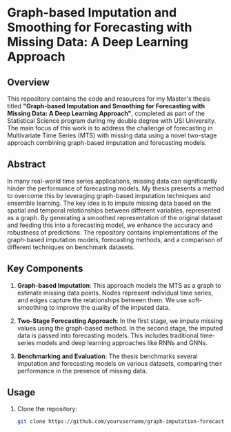 # Graph-based Imputation and Smoothing for Forecasting with Missing Data: A Deep Learning Approach

## Overview

This repository contains the code and resources for my Master's thesis titled **"Graph-based Imputation and Smoothing for Forecasting with Missing Data: A Deep Learning Approach"**, completed as part of the Statistical Science program during my double degree with USI University. The main focus of this work is to address the challenge of forecasting in Multivariate Time Series (MTS) with missing data using a novel two-stage approach combining graph-based imputation and forecasting models.

## Abstract

In many real-world time series applications, missing data can significantly hinder the performance of forecasting models. My thesis presents a method to overcome this by leveraging graph-based imputation techniques and ensemble learning. The key idea is to impute missing data based on the spatial and temporal relationships between different variables, represented as a graph. By generating a smoothed representation of the original dataset and feeding this into a forecasting model, we enhance the accuracy and robustness of predictions. The repository contains implementations of the graph-based imputation models, forecasting methods, and a comparison of different techniques on benchmark datasets.

## Key Components

1. **Graph-based Imputation**: This approach models the MTS as a graph to estimate missing data points. Nodes represent individual time series, and edges capture the relationships between them. We use soft-smoothing to improve the quality of the imputed data.

2. **Two-Stage Forecasting Approach**: In the first stage, we impute missing values using the graph-based method. In the second stage, the imputed data is passed into forecasting models. This includes traditional time-series models and deep learning approaches like RNNs and GNNs.

3. **Benchmarking and Evaluation**: The thesis benchmarks several imputation and forecasting models on various datasets, comparing their performance in the presence of missing data.


## Usage

1. Clone the repository:
   ```bash
   git clone https://github.com/yourusername/graph-imputation-forecasting.git

